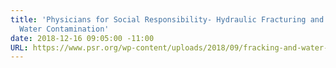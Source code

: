 ```yaml
---
title: 'Physicians for Social Responsibility- Hydraulic Fracturing and Your Health:
  Water Contamination'
date: 2018-12-16 09:05:00 -11:00
URL: https://www.psr.org/wp-content/uploads/2018/09/fracking-and-water-contamination.pdf
---
```


